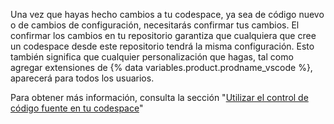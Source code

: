 Una vez que hayas hecho cambios a tu codespace, ya sea de código nuevo o de cambios de configuración, necesitarás confirmar tus cambios. El confirmar los cambios en tu repositorio garantiza que cualquiera que cree un codespace desde este repositorio tendrá la misma configuración. Esto también significa que cualquier personalización que hagas, tal como agregar extensiones de {% data variables.product.prodname_vscode %}, aparecerá para todos los usuarios.

Para obtener más información, consulta la sección "[Utilizar el control de código fuente en tu codespace](/codespaces/developing-in-codespaces/using-source-control-in-your-codespace#committing-your-changes)"